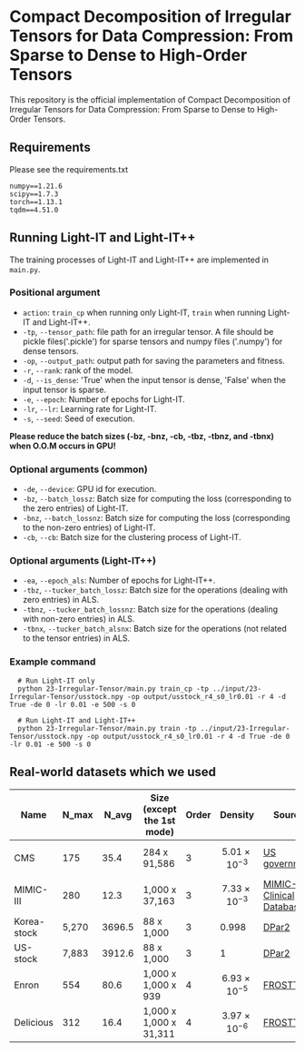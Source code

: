 # Compact Decomposition of Irregular Tensors for Data Compression: From Sparse to Dense to High-Order Tensors

This repository is the official implementation of Compact Decomposition of Irregular Tensors for Data Compression: From Sparse to Dense to High-Order Tensors.

## Requirements
Please see the requirements.txt
```
numpy==1.21.6
scipy==1.7.3
torch==1.13.1
tqdm==4.51.0
```

## Running Light-IT and Light-IT++
The training processes of Light-IT and Light-IT++ are implemented in ```main.py```.
### Positional argument
* `action`: `train_cp` when running only Light-IT, `train` when running Light-IT and Light-IT++.
* `-tp`, `--tensor_path`:  file path for an irregular tensor. A file should be pickle files('.pickle') for sparse tensors and numpy files ('.numpy') for dense tensors.
* `-op`, `--output_path`: output path for saving the parameters and fitness.
* `-r`, `--rank`: rank of the model.
* `-d`, `--is_dense`: 'True' when the input tensor is dense, 'False' when the input tensor is sparse.
* `-e`, `--epoch`: Number of epochs for Light-IT.
* `-lr`, `--lr`: Learning rate for Light-IT.
* `-s`, `--seed`: Seed of execution.

**Please reduce the batch sizes (-bz, -bnz, -cb, -tbz, -tbnz, and -tbnx) when O.O.M occurs in GPU!**
### Optional arguments (common)
* `-de`, `--device`: GPU id for execution.
* `-bz`, `--batch_lossz`: Batch size for computing the loss (corresponding to the zero entries) of Light-IT.
* `-bnz`, `--batch_lossnz`: Batch size for computing the loss (corresponding to the non-zero entries) of Light-IT.
* `-cb`, `--cb`: Batch size for the clustering process of Light-IT.

### Optional arguments (Light-IT++)
* `-ea`, `--epoch_als`: Number of epochs for Light-IT++.
* `-tbz`, `--tucker_batch_lossz`: Batch size for the operations (dealing with zero entries) in ALS.
* `-tbnz`, `--tucker_batch_lossnz`: Batch size for the operations (dealing with non-zero entries) in ALS.
* `-tbnx`, `--tucker_batch_alsnx`: Batch size for the operations (not related to the tensor entries) in ALS.

### Example command 
```
  # Run Light-IT only
  python 23-Irregular-Tensor/main.py train_cp -tp ../input/23-Irregular-Tensor/usstock.npy -op output/usstock_r4_s0_lr0.01 -r 4 -d True -de 0 -lr 0.01 -e 500 -s 0

  # Run Light-IT and Light-IT++
  python 23-Irregular-Tensor/main.py train -tp ../input/23-Irregular-Tensor/usstock.npy -op output/usstock_r4_s0_lr0.01 -r 4 -d True -de 0 -lr 0.01 -e 500 -s 0 
```

## Real-world datasets which we used
|Name|N_max|N_avg|Size (except the 1st mode)|Order|Density|Source|Download Link|
|-|-|-|-|-|-|-|-|
|CMS|175|35.4|284 x 91,586|3|$$5.01 \times 10^{-3}$$|[US government](https://www.cms.gov/data-research/statistics-trends-and-reports/medicare-claims-synthetic-public-use-files/cms-2008-2010-data-entrepreneurs-synthetic-public-use-file-de-synpuf)|[Link](https://www.dropbox.com/scl/fi/v08po2cqscefhd4gxa0qa/cms.pickle?rlkey=a0dk7mval7s3n1cetpuotjwge&dl=0)| 
|MIMIC-III|280|12.3|1,000 x 37,163|3|$$7.33 \times 10^{-3}$$|[MIMIC-III Clinical Database](https://physionet.org/content/mimiciii/1.4/)|[Link](https://www.dropbox.com/scl/fi/m306thilnzdbv9m76dgvk/mimic3.pickle?rlkey=em9mbyh81sqzp3dnhdave8ry9&dl=0)|
|Korea-stock|5,270|3696.5|88 x 1,000|3|0.998|[DPar2](https://datalab.snu.ac.kr/dpar2/)|[Link](https://www.dropbox.com/scl/fi/kvnhu9pst84230cb86qmg/kstock.npy?rlkey=nmk7v3n4s2gztrbizxdjxk2oo&dl=0)|
|US-stock|7,883|3912.6|88 x 1,000|3|1|[DPar2](https://datalab.snu.ac.kr/dpar2/)|[Link](https://www.dropbox.com/scl/fi/opmlfm2u7808hwhrjxzi4/usstock.npy?rlkey=jm61ntlcj0o78cupvwkyg5z96&dl=0)|
|Enron|554|80.6|1,000 x 1,000 x 939|4|$$6.93 \times 10^{-5}$$|[FROSTT](https://frostt.io/tensors/enron/)|[Link](https://www.dropbox.com/scl/fi/v3und62rvn90c37yeknr8/enron.pickle?rlkey=4i6derahcvl3xfl0mdiadv4pj&dl=0)|
|Delicious|312|16.4|1,000 x 1,000 x 31,311|4|$$3.97 \times 10^{-6}$$|[FROSTT](https://frostt.io/tensors/delicious/)|[Link](https://www.dropbox.com/scl/fi/9krclnckqh09qp0fmtun2/delicious.pickle?rlkey=t4t87oqqexclqoun69n5lsdek&dl=0)|
